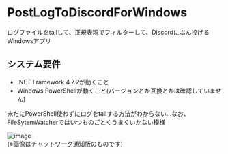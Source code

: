# PostLogToDiscordForWindows
ログファイルをtailして、正規表現でフィルターして、Discordにぶん投げるWindowsアプリ

## システム要件
* .NET Framework 4.7.2が動くこと
* Windows PowerShellが動くこと(バージョンとか互換とかは確認していません)

未だにPowerShell使わずにログをtailする方法がわからない...なお、FileSytemWatcherではいつものごとくうまくいかない模様

![image](https://user-images.githubusercontent.com/4087776/42144700-80edf852-7df7-11e8-86b2-98cf7cc9db2a.png)  
(※画像はチャットワーク通知版のものです)
